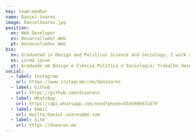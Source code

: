 ```yaml
---
key: team-member
name: Daniel Soares
image: DanielSoares.jpg
position:
  en: Web Developer
  es: Desarrollador Web
  pt: Desenvolvedor Web
bio:
  en: Graduated in Design and Political Science and Sociology, I work since 2004 with advertising, where I specialized in web development.
  es: Lorem ipsum
  pt: Graduado em Design e Ciência Política e Sociologia, trabalho desde 2004 com publicidade, onde me especializei no desenvolvimento web.
social:
  - label: Instagram
    url: https://www.instagram.com/dansoares
  - label: Github
    url: https://github.com/dsoaress
  - label: WhatsApp
    url: https://api.whatsapp.com/send?phone=5545988031679
  - label: Email
    url: mailto:daniel.soares@me.com
  - label: Site
    url: https://dsoares.me
---
```

